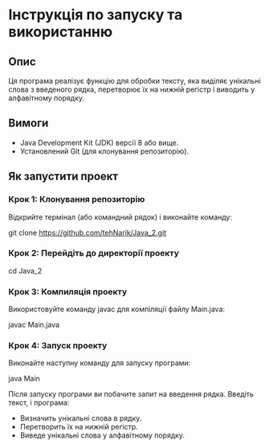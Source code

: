 # Інструкція по запуску та використанню

## Опис
Ця програма реалізує функцію для обробки тексту, яка виділяє унікальні слова з введеного рядка, перетворює їх на нижній регістр і виводить у алфавітному порядку.

## Вимоги
- Java Development Kit (JDK) версії 8 або вище.
- Установлений Git (для клонування репозиторію).

## Як запустити проект

### Крок 1: Клонування репозиторію
Відкрийте термінал (або командний рядок) і виконайте команду:

git clone https://github.com/tehNarik/Java_2.git

### Крок 2: Перейдіть до директорії проекту
cd Java_2

### Крок 3: Компиляція проекту
Використовуйте команду javac для компіляції файлу Main.java:

javac Main.java

### Крок 4: Запуск проекту
Виконайте наступну команду для запуску програми:

java Main


Після запуску програми ви побачите запит на введення рядка. Введіть текст, і програма:

- Визначить унікальні слова в рядку.
- Перетворить їх на нижній регістр.
- Виведе унікальні слова у алфавітному порядку.

